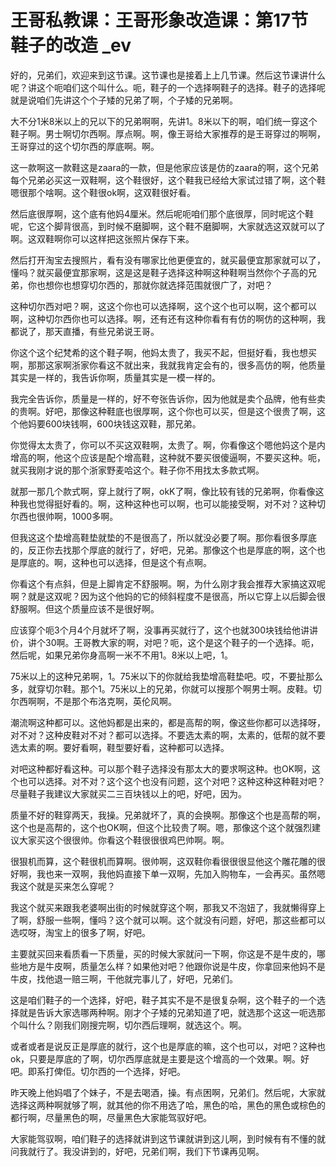 # 王哥私教课：王哥形象改造课：第17节 鞋子的改造 _ev

好的，兄弟们，欢迎来到这节课。这节课也是接着上上几节课。然后这节课讲什么呢？讲这个呃咱们这个叫什么。呃，鞋子的一个选择啊鞋子的选择。鞋子的选择呢就是说咱们先讲这个个子矮的兄弟了啊，个子矮的兄弟啊。

大不分1米8米以上的兄以下的兄弟啊啊，先讲1。8米以下的啊，咱们统一穿这个鞋子啊。男士啊切尔西啊。厚点啊。啊，像王哥给大家推荐的是王哥穿过的啊啊，王哥穿过的这个切尔西的厚底啊。啊。

这一款啊这一款鞋这是zaara的一款，但是他家应该是仿的zaara的啊，这个兄弟每个兄弟必买这一双鞋啊，这个鞋很好，这个鞋我已经给大家试过错了啊，这个鞋嗯很那个啥啊。这个鞋很ok啊，这双鞋很好看。

然后底很厚啊，这个底有他妈4厘米。然后呢呃咱们那个底很厚，同时呢这个鞋呢，它这个脚背很高，到时候不磨脚啊，这个鞋不磨脚啊，大家就选这双就可以了啊。这双鞋啊你可以这样把这张照片保存下来。

然后打开淘宝去搜照片，看有没有哪家比他更便宜的，就买最便宜那家就可以了，懂吗？就买最便宜那家啊，这是这是鞋子选择这种啊这种鞋啊当然你个子高的兄弟，你也想你也想穿切尔西的，那就你就选择范围就很广了，对吧？

这种切尔西对吧？啊，这这个你也可以选择啊，这个这个也可以啊，这个都可以啊，这种切尔西你也可以选择。啊，还有还有这种你看有有仿的啊仿的这种啊，我都说了，那天直播，有些兄弟说王哥。

你这个这个纪梵希的这个鞋子啊，他妈太贵了，我买不起，但挺好看，我也想买啊，那那这家啊浙家你看这不就出来，我就我肯定会有的，很多高仿的啊，他质量其实是一样的，我告诉你啊，质量其实是一模一样的。

我完全告诉你，质量是一样的，好不夸张告诉你，因为他就是卖个品牌，他有些卖的贵啊。好吧，那像这种鞋底也很厚啊，这个你也可以买，但是这个很贵了啊，这个他妈要600块钱啊，600块钱这双鞋，那兄弟。

你觉得太太贵了，你可以不买这双鞋啊，太贵了。啊，你看像这个嗯他妈这个是内增高的啊，他这个应该是配个增高鞋，这种就不要买很傻逼啊，不要买这种。呃，就买我刚才说的那个浙家野麦哈这个。鞋子你不用找太多款式啊。

就那一那几个款式啊，穿上就行了啊，okK了啊，像比较有钱的兄弟啊，你看像这种我也觉得挺好看的。啊，这种这种也可以啊，也可以能接受啊，对不对？这种切尔西也很帅啊，1000多啊。

但我这这个垫增高鞋垫就垫的不是很高了，所以就没必要了啊。那你看很多厚底的，反正你去找那个厚底的就行了，好吧，兄弟。那像这个也是厚底的啊，这个也是厚底的。啊，这种也可以选择，但是这个有点啊。

你看这个有点斜，但是上脚肯定不舒服啊。啊，为什么刚才我会推荐大家搞这双呢啊？就是这双呢？因为这个他妈的它的倾斜程度不是很高，所以它穿上以后脚会很舒服啊。但这个质量应该不是很好啊。

应该穿个呃3个月4个月就坏了啊，没事再买就行了，这个也就300块钱给他讲讲价，讲个30啊。王哥教大家的啊，对吧？呃，这个是这个鞋子的一个选择。呃，然后呢，如果兄弟你身高啊一米不不用1。8米以上吧，1。

75米以上的这种兄弟啊，1。75米以下的你就给我垫增高鞋垫吧。哎，不要扯那么多，就穿切尔鞋。那个1。75米以上的兄弟，你就可以搜那个啊男士啊。皮鞋。切尔西啊啊，不是那个布洛克啊，英伦风啊。

潮流啊这种都可以。这他妈都是出来的，都是高帮的啊，像这些你都可以选择呀，对不对？这种皮鞋对不对？都可以选择。不要选太素的啊，太素的，低帮的就不要选太素的啊。要好看啊，鞋型要好看，这种都可以选择。

对吧这种都好看这种。可以那个鞋子选择没有那太大的要求啊这种。也OK啊，这个也可以选择。对不对？这个这个也没有问题，这个对吧？这种这种这种鞋对吧？尽量鞋子我建议大家就买二三百块钱以上的吧，好吧，因为。

质量不好的鞋穿两天，我操。兄弟就坏了，真的会换啊。那像这个也是高帮的啊，这个也是高帮的，这个也OK啊，但这个比较贵了啊。嗯，那像这个这个就强烈建议大家买这个很很帅。你看这个鞋很很很鸡巴帅啊。啊。

很狠机而算，这个鞋很机而算啊。很帅啊，这双鞋你看很很很显他这个雕花雕的很好啊，我也来一双啊，我他妈直接下单一双啊，先加入购物车，一会再买。虽然嗯我这个就是买来怎么穿呢？

我这个就买来跟我老婆啊出街的时候就穿这个啊，那我又不泡妞了，我就懒得穿上了啊，舒服一些啊，懂吗？这个就可以啊。这个就没有问题，好吧，那这些都可以选哎呀，淘宝上的很多了啊，好吧。

主要就买回来看质看一下质量，买的时候大家就问一下啊，你这是不是牛皮的，哪些地方是牛皮啊，质量怎么样？如果他对吧？他跟你说是牛皮，你拿回来他妈不是牛皮，找他退一赔三啊，干他就完事儿了，好吧，兄弟们。

这是咱们鞋子的一个选择，好吧，鞋子其实不是不是很复杂啊，这个鞋子的一个选择就是告诉大家选哪两种啊。刚才个子矮的兄弟知道了吧，就选那个这这一呃选那个叫什么？刚我们刚搜完啊，切尔西后理啊，就选这个。啊。

或者或者是说反正是厚底的就行，这个也是厚底的嘛，这个也可以，对吧？这种也ok，只要是厚底的了啊，切尔西厚底就是主要是这个增高的一个效果。啊。好吧。即系打俾佢。切尔西的一个选择，好吧。

昨天晚上他妈唱了个妹子，不是去喝酒，操。有点困啊，兄弟们。然后呢，大家就选择这两种啊就够了啊，就其他的你不用选了哈，黑色的哈，黑色的黑色或棕色的都行啊，尽量黑色的啊，尽量黑色大家能驾驭好吧。

大家能驾驭啊，咱们鞋子的选择就讲到这节课就讲到这儿啊，到时候有有不懂的就问我就行了。我没讲到的，好吧，兄弟们啊，我们下节课再见啊。


